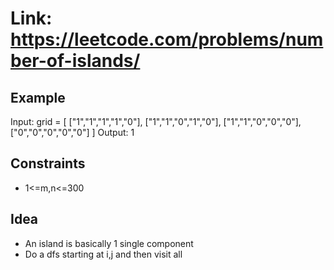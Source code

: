 # Link: <https://leetcode.com/problems/number-of-islands/>

## Example

Input: grid = [
  ["1","1","1","1","0"],
  ["1","1","0","1","0"],
  ["1","1","0","0","0"],
  ["0","0","0","0","0"]
]
Output: 1

## Constraints

- 1<=m,n<=300

## Idea

- An island is basically 1 single component
- Do a dfs starting at i,j and then visit all
